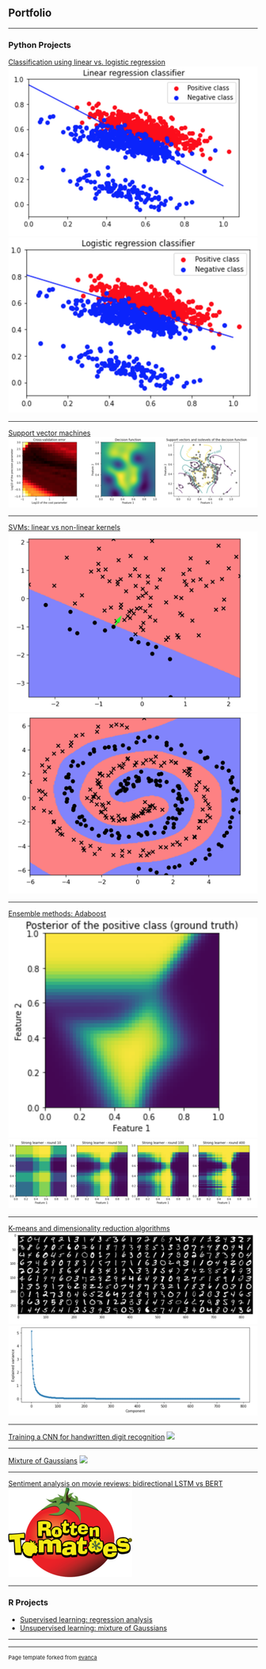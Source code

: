## Portfolio

---

### Python Projects 

[Classification using linear vs. logistic regression](https://github.com/iuniab/Linear-vs-Logistic-Regression)
<img src="linear_regr.png?raw=true"/>
<img src="logistic_regr.png?raw=true"/>

---
[Support vector machines](https://github.com/iuniab/Support-Vector-Machines)
<img src="svm_graph.png?raw=true"/>

---
[SVMs: linear vs non-linear kernels](https://github.com/iuniab/SVMs-linear-vs-non-linear-kernels)
<img src="kernels_linear.png?raw=true"/>
<img src="kernels_non-linear.png?raw=true"/>

---
[Ensemble methods: Adaboost](https://github.com/iuniab/Ensemble-Methods-Adaboost)
<img src="adab_posterior.png?raw=true"/>
<img src="adab_approx.png?raw=true"/>

---
[K-means and dimensionality reduction algorithms](https://github.com/iuniab/K-means-and-PCA-algorithms)
<img src="MNIST_data.png?raw=true"/>
<img src="MNIST_pca.png?raw=true"/>

---
[Training a CNN for handwritten digit recognition](https://github.com/iuniab/Digit-recognition-using-CNNs)
<img src="images/dummy_thumbnail.jpg?raw=true"/>

---
[Mixture of Gaussians](https://github.com/iuniab/Mixture-of-Gaussians)
<img src="images/dummy_thumbnail.jpg?raw=true"/>

---
[Sentiment analysis on movie reviews: bidirectional LSTM vs BERT](https://github.com/iuniab/Sentiment-analysis-on-movie-reviews)
<img src="Rotten_Tomatoes_2.png?raw=true"/>

---


### R Projects

- [Supervised learning: regression analysis](http://example.com/)
- [Unsupervised learning: mixture of Gaussians](http://example.com/)

---




---
<p style="font-size:11px">Page template forked from <a href="https://github.com/evanca/quick-portfolio">evanca</a></p>
<!-- Remove above link if you don't want to attibute -->

